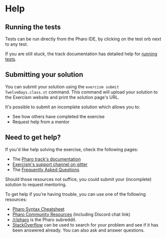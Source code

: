 # Help

## Running the tests

Tests can be run directly from the Pharo IDE, by clicking on the test orb next to any test.

If you are still stuck, the track documentation has detailed help for [running tests](https://exercism.io/tracks/pharo/tests).

## Submitting your solution

You can submit your solution using the `exercism submit TwelveDays.class.st` command.
This command will upload your solution to the Exercism website and print the solution page's URL.

It's possible to submit an incomplete solution which allows you to:

- See how others have completed the exercise
- Request help from a mentor

## Need to get help?

If you'd like help solving the exercise, check the following pages:

- The [Pharo track's documentation](https://exercism.org/docs/tracks/pharo-smalltalk)
- [Exercism's support channel on gitter](https://gitter.im/exercism/support)
- The [Frequently Asked Questions](https://exercism.org/docs/using/faqs)

Should those resources not suffice, you could submit your (incomplete) solution to request mentoring.

To get help if you're having trouble, you can use one of the following resources:

- [Pharo Syntax Cheatsheet](http://files.pharo.org/media/pharoCheatSheet.pdf)
- [Pharo Community Resources](http://pharo.org/community) (including Discord chat link)
- [/r/pharo](https://www.reddit.com/r/pharo) is the Pharo subreddit.
- [StackOverflow](http://stackoverflow.com/questions/tagged/pharo) can be used to search for your problem and see if it has been answered already. You can also ask and answer questions.